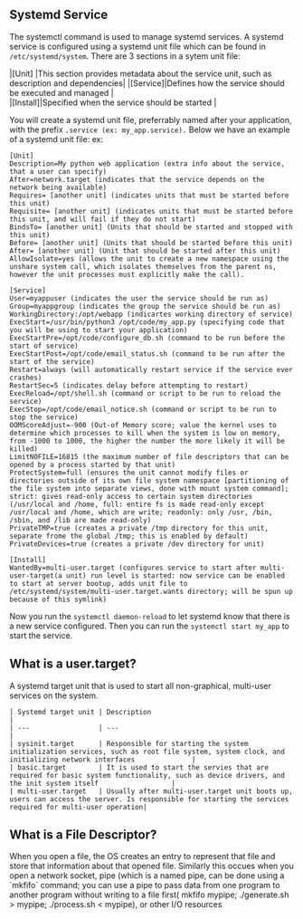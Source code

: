 <h2>Systemd Service</h2>

The systemctl command is used to manage systemd services. A systemd service is configured using a systemd unit file which can be found in `/etc/systemd/system`. 
There are 3 sections in a sytem unit file:

|[Unit]   |This section provides metadata about the service unit, such as description and dependencies|
|[Service]|Defines how the service should be executed and managed                                     |    
|[Install]|Specified when the service should be started                                               |    

You will create a systemd unit file, preferrably named after your application, with the prefix `.service (ex: my_app.service).`
Below we have an example of a systemd unit file:
  ex:
```
[Unit]
Description=My python web application (extra info about the service, that a user can specify)
After=network.target (indicates that the service depends on the network being available)
Requires= [another unit] (indicates units that must be started before this unit)
Requisite= [another unit] (indicates units that must be started before this unit, and will fail if they do not start)
BindsTo= [another unit] (Units that should be started and stopped with this unit)
Before= [another unit] (Units that should be started before this unit)
After= [another unit] (Unit that should be started after this unit)
AllowIsolate=yes (allows the unit to create a new namespace using the unshare system call, which isolates themselves from the parent ns, however the unit processes must explicitly make the call).

[Service]
User=myappuser (indicates the user the service should be run as)
Group=myappgroup (indicates the group the service should be run as)
WorkingDirectory:/opt/webapp (indicartes working directory of service)
ExecStart=/usr/bin/python3 /opt/code/my_app.py (specifying code that you will be using to start your application)
ExecStartPre=/opt/code/configure_db.sh (command to be run before the start of service)
ExecStartPost=/opt/code/email_status.sh (command to be run after the start of the service)
Restart=always (will automatically restart service if the service ever crashes)
RestartSec=5 (indicates delay before attempting to restart)
ExecReload=/opt/shell.sh (command or script to be run to reload the service)
ExecStop=/opt/code/email_notice.sh (command or script to be run to stop the service)
OOMScoreAdjust=-900 (Out-of Memory score; value the kernel uses to determine which processes to kill when the system is low on memory, from -1000 to 1000, the higher the number the more likely it will be killed)
LimitNOFILE=16815 (the maximum number of file descriptors that can be opened by a process started by that unit)
ProtectSystem=full (ensures the unit cannot modify files or directories outside of its own file system namespace [partitioning of the file system into separate views, done with mount system command]; strict: gives read-only access to certain system directories (/usr/local and /home, full: entire fs is made read-only except /usr/local and /home, which are write; readonly: only /usr, /bin, /sbin, and /lib are made read-only)
PrivateTMP=true (creates a private /tmp directory for this unit, separate frome the global /tmp; this is enabled by default)
PrivateDevices=true (creates a private /dev directory for unit)

[Install]
WantedBy=multi-user.target (configures service to start after multi-user-target(a unit) run level is started: now service can be enabled to start at server bootup, adds unit file to /etc/systemd/system/multi-user.target.wants directory; will be spun up because of this symlink)
```

Now you run the `systemctl daemon-reload` to let systemd know that there is a new service configured.
Then you can run the `systemctl start my_app` to start the service.

<h2>What is a user.target?</h2>
A systemd target unit that  is used to start all non-graphical, multi-user services on the system.
    
    | Systemd target unit | Description                                                                                                                                           |
    | ---                 | ---                                                                                                                                                   |
    | sysinit.target      | Responsible for starting the system initialization services, such as root file system, system clock, and initializing network interfaces              |
    | basic.target        | It is used to start the servies that are required for basic system functionality, such as device drivers, and the init system itself                  |
    | multi-user.target   | Usually after multi-user.target unit boots up, users can access the server. Is responsible for starting the services required for multi-user operation|

 <h2>What is a File Descriptor?</h2>
When you open a file, the OS creates an entry to represent that file and store that information about that opened file. Similarly this occues when you open a network socket, pipe (which is a named pipe, can be done using a `mkfifo` command; you can use a pipe to pass data from one program to another program without writing to a file first( mkfifo mypipe; ./generate.sh > mypipe; ./process.sh < mypipe), or other I/O resources
